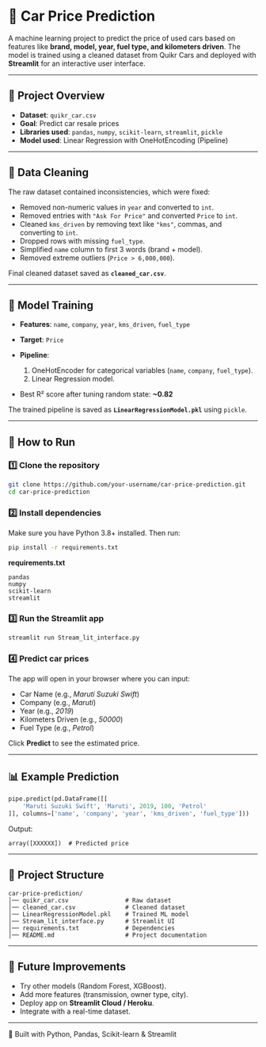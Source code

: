 # 🚗 Car Price Prediction

A machine learning project to predict the price of used cars based on features like **brand, model, year, fuel type, and kilometers driven**. The model is trained using a cleaned dataset from Quikr Cars and deployed with **Streamlit** for an interactive user interface.

---

## 📌 Project Overview
- **Dataset**: `quikr_car.csv`  
- **Goal**: Predict car resale prices  
- **Libraries used**: `pandas`, `numpy`, `scikit-learn`, `streamlit`, `pickle`  
- **Model used**: Linear Regression with OneHotEncoding (Pipeline)  

---

## 🧹 Data Cleaning
The raw dataset contained inconsistencies, which were fixed:
- Removed non-numeric values in `year` and converted to `int`.
- Removed entries with `"Ask For Price"` and converted `Price` to `int`.
- Cleaned `kms_driven` by removing text like `"kms"`, commas, and converting to `int`.
- Dropped rows with missing `fuel_type`.
- Simplified `name` column to first 3 words (brand + model).
- Removed extreme outliers (`Price > 6,000,000`).

Final cleaned dataset saved as **`cleaned_car.csv`**.

---

## 🤖 Model Training
- **Features**: `name`, `company`, `year`, `kms_driven`, `fuel_type`  
- **Target**: `Price`  
- **Pipeline**:
  1. OneHotEncoder for categorical variables (`name`, `company`, `fuel_type`).
  2. Linear Regression model.  

- Best R² score after tuning random state: **~0.82**  

The trained pipeline is saved as **`LinearRegressionModel.pkl`** using `pickle`.

---

## 🚀 How to Run

### 1️⃣ Clone the repository
```bash
git clone https://github.com/your-username/car-price-prediction.git
cd car-price-prediction
```

### 2️⃣ Install dependencies
Make sure you have Python 3.8+ installed. Then run:
```bash
pip install -r requirements.txt
```

**requirements.txt**
```
pandas
numpy
scikit-learn
streamlit
```

### 3️⃣ Run the Streamlit app
```bash
streamlit run Stream_lit_interface.py
```

### 4️⃣ Predict car prices
The app will open in your browser where you can input:
- Car Name (e.g., *Maruti Suzuki Swift*)  
- Company (e.g., *Maruti*)  
- Year (e.g., *2019*)  
- Kilometers Driven (e.g., *50000*)  
- Fuel Type (e.g., *Petrol*)  

Click **Predict** to see the estimated price.

---

## 📊 Example Prediction
```python
pipe.predict(pd.DataFrame([[
    'Maruti Suzuki Swift', 'Maruti', 2019, 100, 'Petrol'
]], columns=['name', 'company', 'year', 'kms_driven', 'fuel_type']))
```

Output:
```
array([XXXXXX])  # Predicted price
```

---

## 📂 Project Structure
```
car-price-prediction/
│── quikr_car.csv                # Raw dataset
│── cleaned_car.csv              # Cleaned dataset
│── LinearRegressionModel.pkl    # Trained ML model
│── Stream_lit_interface.py      # Streamlit UI
│── requirements.txt             # Dependencies
│── README.md                    # Project documentation
```

---

## 🔮 Future Improvements
- Try other models (Random Forest, XGBoost).
- Add more features (transmission, owner type, city).
- Deploy app on **Streamlit Cloud / Heroku**.
- Integrate with a real-time dataset.

---

🙌 Built with Python, Pandas, Scikit-learn & Streamlit  
